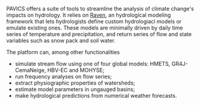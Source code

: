PAVICS offers a suite of tools to streamline the analysis of climate change's impacts on hydrology. It relies on [Raven](http://raven.uwaterloo.ca/), an hydrological modeling framework that lets hydrologists define custom hydrologiacl models or emulate existing ones. These models are minimally driven by daily time series of temperature and precipitation, and return series of flow and state variables such as snow pack and soil water.  

The platform can, among other functionalities 
  * simulate stream flow using one of four global models: HMETS, GR4J-CemaNeige, HBV-EC and MOHYSE;
  * run frequency analyses on flow series;
  * extract physiographic properties of watersheds; 
  * estimate model parameters in ungauged basins;
  * make hydrological predictions from numerical weather forecasts. 

